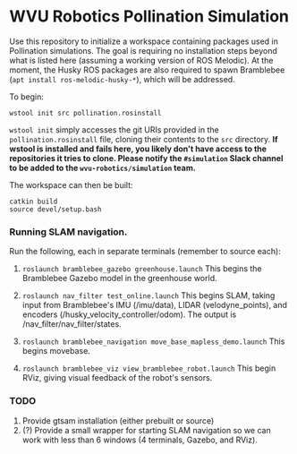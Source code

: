 # WVU Robotics Pollination Simulation

Use this repository to initialize a workspace containing packages used in
Pollination simulations. The goal is requiring no installation steps beyond what
is listed here (assuming a working version of ROS Melodic). At the moment,
the Husky ROS packages are also required to spawn Bramblebee
(`apt install ros-melodic-husky-*`), which will be addressed.

To begin:
```shell
wstool init src pollination.rosinstall
```
`wstool init` simply accesses the git URIs provided in the `pollination.rosinstall` file,
cloning their contents to the `src` directory. **If wstool is installed and
fails here, you likely don't have access to the repositories it tries to clone.
Please notify the `#simulation` Slack channel to be added to the
`wvu-robotics/simulation` team.**

The workspace can then be built:
```shell
catkin build
source devel/setup.bash
```

### Running SLAM navigation.
Run the following, each in separate terminals (remember to source each):
1. `roslaunch bramblebee_gazebo greenhouse.launch`
This begins the Bramblebee Gazebo model in the greenhouse world. 

2. `roslaunch nav_filter test_online.launch`
This begins SLAM, taking input from Bramblebee's IMU (/imu/data), LIDAR
(velodyne_points), and encoders (/husky_velocity_controller/odom). The output
is /nav_filter/nav_filter/states.

3. `roslaunch bramblebee_navigation move_base_mapless_demo.launch`
This begins movebase.

4. `roslaunch bramblebee_viz view_bramblebee_robot.launch`
This begin RViz, giving visual feedback of the robot's sensors.

### TODO
1. Provide gtsam installation (either prebuilt or source)
2. (?) Provide a small wrapper for starting SLAM navigation so we can work with
less than 6 windows (4 terminals, Gazebo, and RViz).
